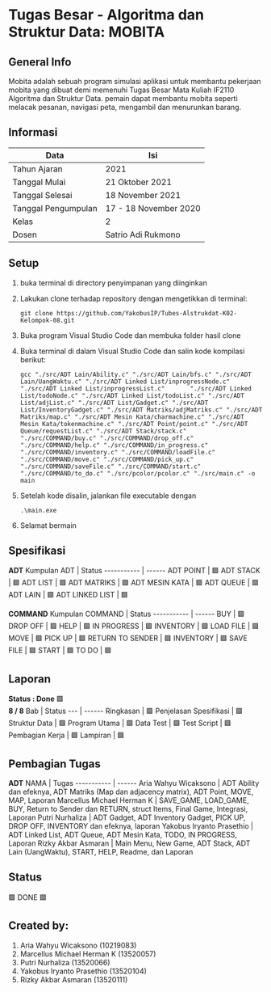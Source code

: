 # Tugas Besar - Algoritma dan Struktur Data: MOBITA
## General Info
Mobita adalah sebuah program simulasi aplikasi untuk membantu pekerjaan mobita yang dibuat demi memenuhi Tugas Besar Mata Kuliah IF2110 Algoritma dan Struktur Data. pemain dapat membantu mobita seperti melacak pesanan, navigasi peta, mengambil dan menurunkan barang.

## Informasi
Data                | Isi
----                | ---
Tahun Ajaran        | 2021
Tanggal Mulai       | 21 Oktober 2021
Tanggal Selesai     | 18 November 2021
Tanggal Pengumpulan | 17 - 18 November 2020
Kelas               | 2
Dosen               | Satrio Adi Rukmono


## Setup
1. buka terminal di directory penyimpanan yang diinginkan
2. Lakukan clone terhadap repository dengan mengetikkan di terminal:
   ```
   git clone https://github.com/YakobusIP/Tubes-Alstrukdat-K02-Kelompok-08.git
   ```
3. Buka program Visual Studio Code dan membuka folder hasil clone

4. Buka terminal di dalam Visual Studio Code dan salin kode kompilasi berikut:
   ```
   gcc "./src/ADT Lain/Ability.c" "./src/ADT Lain/bfs.c" "./src/ADT Lain/UangWaktu.c" "./src/ADT Linked List/inprogressNode.c" "./src/ADT Linked List/inprogressList.c"       "./src/ADT Linked List/todoNode.c" "./src/ADT Linked List/todoList.c" "./src/ADT List/adjList.c" "./src/ADT List/Gadget.c" "./src/ADT List/InventoryGadget.c" "./src/ADT Matriks/adjMatriks.c" "./src/ADT Matriks/map.c" "./src/ADT Mesin Kata/charmachine.c" "./src/ADT Mesin Kata/tokenmachine.c" "./src/ADT Point/point.c" "./src/ADT Queue/requestList.c" "./src/ADT Stack/stack.c" "./src/COMMAND/buy.c" "./src/COMMAND/drop_off.c" "./src/COMMAND/help.c" "./src/COMMAND/in_progress.c" "./src/COMMAND/inventory.c" "./src/COMMAND/loadFile.c" "./src/COMMAND/move.c" "./src/COMMAND/pick_up.c" "./src/COMMAND/saveFile.c" "./src/COMMAND/start.c" "./src/COMMAND/to_do.c" "./src/pcolor/pcolor.c" "./src/main.c" -o main
   ```

5. Setelah kode disalin, jalankan file executable dengan
   ```
   .\main.exe
   ```
   
6. Selamat bermain

## Spesifikasi
**ADT**
Kumpulan ADT                      | Status
-----------                       | ------
ADT POINT                         | :green_square:
ADT STACK                         | :green_square:
ADT LIST                          | :green_square:
ADT MATRIKS                       | :green_square:
ADT MESIN KATA                    | :green_square:
ADT QUEUE                         | :green_square:
ADT LAIN                          | :green_square:
ADT LINKED LIST                   | :green_square:

**COMMAND**
Kumpulan COMMAND                  | Status
-----------                       | ------
BUY                               | :green_square:
DROP OFF                          | :green_square:
HELP                              | :green_square:
IN PROGRESS                       | :green_square:
INVENTORY                         | :green_square:
LOAD FILE                         | :green_square:
MOVE                              | :green_square:
PICK UP                           | :green_square:
RETURN TO SENDER                  | :green_square:
INVENTORY                         | :green_square:
SAVE FILE                         | :green_square:
START                             | :green_square:
TO DO                             | :green_square:

## Laporan
**Status : Done** :green_square: \
**8 / 8**
Bab                     | Status
---                     | ------
Ringkasan               | :green_square:
Penjelasan Spesifikasi  | :green_square:
Struktur Data           | :green_square:
Program Utama           | :green_square:
Data Test               | :green_square:
Test Script             | :green_square:
Pembagian Kerja         | :green_square:
Lampiran                | :green_square:

## Pembagian Tugas
**ADT**
NAMA                      | Tugas
-----------                       | ------
Aria Wahyu Wicaksono                    | ADT Ability dan efeknya, ADT Matriks (Map dan adjacency matrix), ADT Point, MOVE, MAP, Laporan
Marcellus Michael Herman K              | SAVE_GAME, LOAD_GAME, BUY, Return to Sender dan RETURN, struct Items, Final Game, Integrasi,  Laporan
Putri Nurhaliza                         | ADT Gadget, ADT Inventory Gadget, PICK UP, DROP OFF, INVENTORY dan efeknya, laporan
Yakobus Iryanto Prasethio               | ADT Linked List, ADT Queue, ADT Mesin Kata, TODO, IN PROGRESS, Laporan
Rizky Akbar Asmaran                     | Main Menu, New Game, ADT Stack, ADT Lain (UangWaktu), START, HELP, Readme, dan Laporan


## Status
:green_square: DONE :green_square:

## Created by:
1. Aria Wahyu Wicaksono	(10219083)
2. Marcellus Michael Herman K	(13520057)
3. Putri Nurhaliza (13520066)
4. Yakobus Iryanto Prasethio (13520104)
5. Rizky Akbar Asmaran (13520111)
